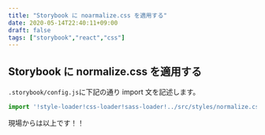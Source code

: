```yaml
---
title: "Storybook に noarmalize.css を適用する"
date: 2020-05-14T22:40:11+09:00
draft: false
tags: ["storybook","react","css"]
---
```


## Storybook に normalize.css を適用する

`.storybook/config.js`に下記の通り import 文を記述します。

```js
import '!style-loader!css-loader!sass-loader!../src/styles/normalize.css';
```

現場からは以上です！！

